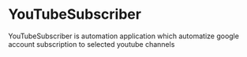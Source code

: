 # YouTubeSubscriber
YouTubeSubscriber is automation application which automatize google account subscription to selected youtube channels
